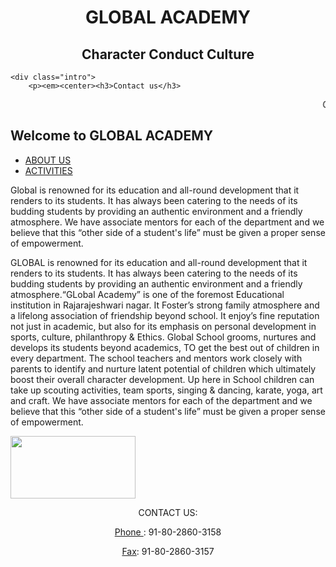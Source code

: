 <!DOCTYPE html>
<html>
<head>
	<title>School</title>
</head>
<body>
	<div class="pic">
	<h1><center><strong>GLOBAL ACADEMY</strong></center></h1>  
	<h2><center><strong>Character     Conduct     Culture</strong></center></h2>

	<div class="intro">
		<p><em><center><h3>Contact us</h3>
<marquee>Global Academy , Rajarajeshwarinagar, (off Mysore Road), Ideal Homes Township, Bangalore-560098, Karnataka, India
Phone : 91-80-2860-3158   Fax: 91-80-2860-3157</marquee></center></em></p>
</div>



<p><h2>Welcome to GLOBAL ACADEMY</h2></p>
</div>
<p></p>
<ul>
<li><a href="file:///C:/Users/Architha/Desktop/about.html">ABOUT US</a></li>
<li><a href="file:///C:/Users/Architha/Desktop/fee.html">ACTIVITIES</a></li>
</ul>
 
<p>Global is renowned for its education and all-round development that it renders to its students. It has always been catering to the needs of its budding students by providing an authentic environment and a friendly atmosphere. We have associate mentors for each of the department and we believe that this “other side of a student's life” must be given a proper sense of empowerment.</p>
<p>
GLOBAL is renowned for its education and all-round development that it renders to its students. It has always been catering to the needs of its budding students by providing an authentic environment and a friendly atmosphere.“GLobal Academy” is one of the foremost Educational institution in Rajarajeshwari nagar. It Foster’s strong family atmosphere and a lifelong association of friendship beyond school. It enjoy’s fine reputation not just in academic, but also for its emphasis on personal development in sports, culture, philanthropy & Ethics. 
Global School grooms, nurtures and develops its students beyond academics, TO get the best out of children in every department. The school teachers and mentors work closely with parents to identify and nurture latent potential of children which ultimately boost their overall character development. Up here in School children can take up scouting activities, team sports, singing & dancing, karate, yoga, art and craft. We have associate mentors for each of the department and we believe that this “other side of a student's life” must be given a proper sense of empowerment.</p></p>
<div class="last">
	<div class="img"><img src="https://t3.ftcdn.net/jpg/01/07/21/28/240_F_107212833_QdZPzCurWQUWv3dgJfh3QSEdQC8EAzHR.jpg" width="200" height="100" /></div>
	<center><p>CONTACT US:</p>
<u>Phone </u>: 91-80-2860-3158  <p><u> Fax</u>: 91-80-2860-3157</p></center>
</div>

</body>
</html>

